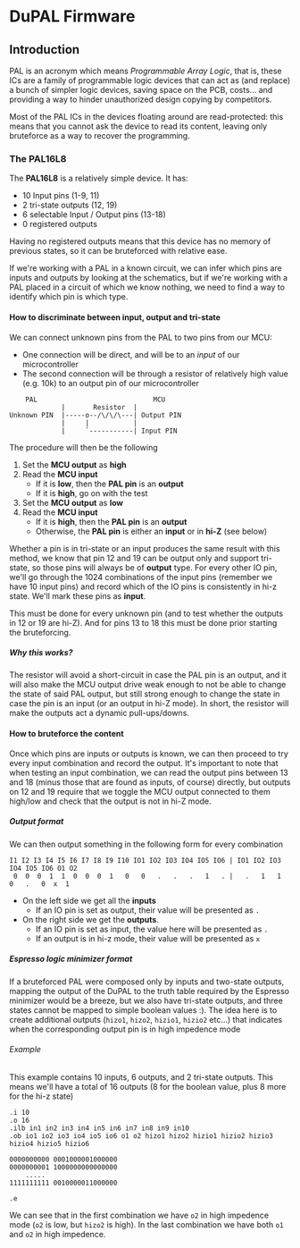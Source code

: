 # DuPAL Firmware
## Introduction
PAL is an acronym which means *Programmable Array Logic*, that is, these ICs are a family of programmable logic devices that can act as (and replace) a bunch of simpler logic devices, saving space on the PCB, costs... and providing a way to hinder unauthorized design copying by competitors.

Most of the PAL ICs in the devices floating around are read-protected: this means that you cannot ask the device to read its content, leaving only bruteforce as a way to recover the programming.

### The PAL16L8
The **PAL16L8** is a relatively simple device.
It has:
- 10 Input pins (1-9, 11)
- 2 tri-state outputs (12, 19)
- 6 selectable Input / Output pins (13-18)
- 0 registered outputs

Having no registered outputs means that this device has no memory of previous states, so it can be bruteforced with relative ease.

If we're working with a PAL in a known circuit, we can infer which pins are inputs and outputs by looking at the schematics, but if we're working with a PAL placed in a circuit of which we know nothing, we need to find a way to identify which pin is which type.

####  How to discriminate between input, output and tri-state
We can connect unknown pins from the PAL to two pins from our MCU:
- One connection will be direct, and will be to an *input* of our microcontroller
- The second connection will be through a resistor of relatively high value (e.g. 10k) to an output pin of our microcontroller

```
    PAL                             MCU
             |       Resistor  |
Unknown PIN  |-----o--/\/\/\---| Output PIN
             |     |           |
             |     `-----------| Input PIN
```

The procedure will then be the following
1. Set the **MCU output** as **high**
2. Read the **MCU input** 
    - If it is **low**, then the **PAL pin** is an **output**
    - If it is **high**, go on with the test
3. Set the **MCU output** as **low**
4. Read the **MCU input**
    - If it is **high**, then the **PAL pin** is an **output**
    - Otherwise, the **PAL pin** is either an **input** or in **hi-Z** (see below)

Whether a pin is in tri-state or an input produces the same result with this method, we know that pin 12 and 19 can be output only and support tri-state, so those pins will always be of **output** type.
For every other IO pin, we'll go through the 1024 combinations of the input pins (remember we have 10 input pins) and record which of the IO pins is consistently in hi-z state. We'll mark these pins as **input**.

This must be done for every unknown pin (and to test whether the outputs in 12 or 19 are hi-Z). And for pins 13 to 18 this must be done prior starting the bruteforcing.

##### Why this works?
The resistor will avoid a short-circuit in case the PAL pin is an output, and it will also make the MCU output drive weak enough to not be able to change the state of said PAL output, but still strong enough to change the state in case the pin is an input (or an output in hi-Z mode).
In short, the resistor will make the outputs act a dynamic pull-ups/downs.

#### How to bruteforce the content
Once which pins are inputs or outputs is known, we can then proceed to try every input combination and record the output.
It's important to note that when testing an input combination, we can read the output pins between 13 and 18 (minus those that are found as inputs, of course) directly, but outputs on 12 and 19 require that we toggle the MCU output connected to them high/low and check that the output is not in hi-Z mode.

##### Output format
We can then output something in the following form for every combination

```
I1 I2 I3 I4 I5 I6 I7 I8 I9 I10 IO1 IO2 IO3 IO4 IO5 IO6 | IO1 IO2 IO3 IO4 IO5 IO6 O1 O2
 0  0  0  1  1  0  0  0  1   0   0   .   .   .   1   . |   .   1   1   0   .   0  x  1
```

- On the left side we get all the **inputs**
    - If an IO pin is set as output, their value will be presented as `.`
- On the right side we get the **outputs**.
    - If an IO pin is set as input, the value here will be presented as `.`
    - If an output is in hi-z mode, their value will be presented as `x`

##### Espresso logic minimizer format
If a bruteforced PAL were composed only by inputs and two-state outputs, mapping the output of the DuPAL to the truth table required by the Espresso minimizer would be a breeze, but we also have tri-state outputs, and three states cannot be mapped to simple boolean values :).
The idea here is to create additional outputs (`hizo1`, `hizo2`, `hizio1`, `hizio2` etc...) that indicates when the corresponding output pin is in high impedence mode

###### Example
This example contains 10 inputs, 6 outputs, and 2 tri-state outputs. This means we'll have a total of 16 outputs (8 for the boolean value, plus 8 more for the hi-z state)

```
.i 10
.o 16
.ilb in1 in2 in3 in4 in5 in6 in7 in8 in9 in10
.ob io1 io2 io3 io4 io5 io6 o1 o2 hizo1 hizo2 hizio1 hizio2 hizio3 hizio4 hizio5 hizio6

0000000000 0001000001000000
0000000001 1000000000000000
    .....
1111111111 0010000011000000

.e

```

We can see that in the first combination we have `o2` in high impedence mode (`o2` is low, but `hizo2` is high).
In the last combination we have both `o1` and `o2` in high impedence.